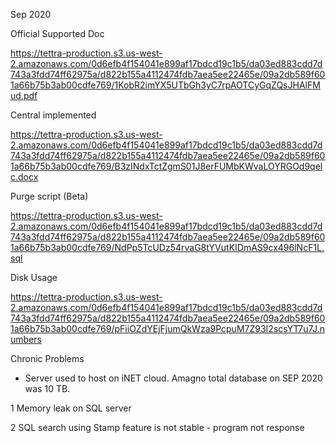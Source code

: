 Sep 2020

Official Supported Doc

https://tettra-production.s3.us-west-2.amazonaws.com/0d6efb4f154041e899af17bdcd19c1b5/da03ed883cdd7d743a3fdd74ff62975a/d822b155a4112474fdb7aea5ee22465e/09a2db589f601a66b75b3ab00cdfe769/1KobR2imYX5UTbGh3yC7rpAOTCyGqZQsJHAlFMud.pdf

Central implemented

https://tettra-production.s3.us-west-2.amazonaws.com/0d6efb4f154041e899af17bdcd19c1b5/da03ed883cdd7d743a3fdd74ff62975a/d822b155a4112474fdb7aea5ee22465e/09a2db589f601a66b75b3ab00cdfe769/B3zINdxTctZgmS01J8erFUMbKWvaLOYRGOd9qelc.docx

Purge script (Beta)

https://tettra-production.s3.us-west-2.amazonaws.com/0d6efb4f154041e899af17bdcd19c1b5/da03ed883cdd7d743a3fdd74ff62975a/d822b155a4112474fdb7aea5ee22465e/09a2db589f601a66b75b3ab00cdfe769/NdPp5TcUDz54rvaG8tYVutKIDmAS9cx496lNcF1L.sql

Disk Usage

https://tettra-production.s3.us-west-2.amazonaws.com/0d6efb4f154041e899af17bdcd19c1b5/da03ed883cdd7d743a3fdd74ff62975a/d822b155a4112474fdb7aea5ee22465e/09a2db589f601a66b75b3ab00cdfe769/pFiiOZdYEjFjumQkWza9PcpuM7Z93I2scsYT7u7J.numbers

Chronic Problems

- Server used to host on iNET cloud. Amagno total database on SEP 2020 was 10 TB.

1 Memory leak on SQL server

2 SQL search using Stamp feature is not stable - program not response
